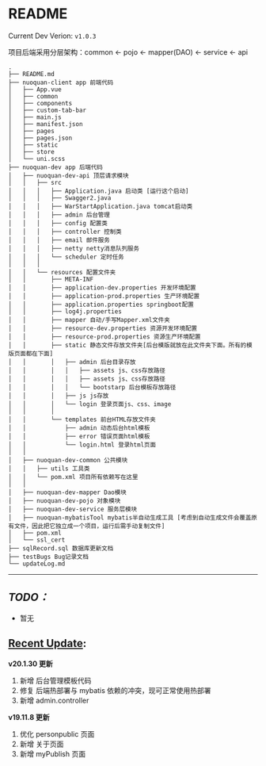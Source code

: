 README
======
Current Dev Verion: `v1.0.3`

项目后端采用分层架构：common <- pojo <- mapper(DAO) <- service <- api
```
.
├── README.md  
├── nuoquan-client app 前端代码
│   ├── App.vue  
│   ├── common  
│   ├── components  
│   ├── custom-tab-bar  
│   ├── main.js  
│   ├── manifest.json  
│   ├── pages  
│   ├── pages.json  
│   ├── static  
│   ├── store  
│   └── uni.scss  
├── nuoquan-dev app 后端代码
│   ├── nuoquan-dev-api 顶层请求模块
│   │   ├── src
│   │   │   ├── Application.java 启动类 [运行这个启动]
│   │   │   ├── Swagger2.java
│   │   │   ├── WarStartApplication.java tomcat启动类
│   │   │   ├── admin 后台管理
│   │   │   ├── config 配置类
│   │   │   ├── controller 控制类
│   │   │   ├── email 邮件服务
│   │   │   ├── netty netty消息队列服务
│   │   │   └── scheduler 定时任务
│   │   │
│	│	└── resources 配置文件夹
│   │	    ├── META-INF
│   │	    ├── application-dev.properties 开发环境配置
│   │	    ├── application-prod.properties 生产环境配置
│   │	    ├── application.properties springboot配置
│   │	    ├── log4j.properties
│   │	    ├── mapper 自动/手写Mapper.xml文件夹
│   │	    ├── resource-dev.properties 资源开发环境配置
│   │	    ├── resource-prod.properties 资源生产环境配置
│   │       ├── static 静态文件存放文件夹[后台模版就放在此文件夹下面。所有的模版页面都在下面]
│   │	    │   ├── admin 后台目录存放
│   │	    │   │   ├── assets js、css存放路径
│   │	    │   │   ├── assets js、css存放路径
│   │	    │   │   └── bootstarp 后台模板存放路径
│   │	    │   ├── js js存放
│   │	    │   └── login 登录页面js、css、image
│   │	    │
│   │	    └── templates 前台HTML存放文件夹
│   │	        ├── admin 动态后台html模板
│	│           ├── error 错误页面html模板
│   │			└── login.html 登录html页面
│   │
│   ├── nuoquan-dev-common 公共模块
│   │   ├── utils 工具类
│   │ 	└── pom.xml 项目所有依赖写在这里
│   │
│   ├── nuoquan-dev-mapper Dao模块
│   ├── nuoquan-dev-pojo 对象模块
│   ├── nuoquan-dev-service 服务层模块
│   ├── nuoquan-mybatisTool mybatis半自动生成工具 [考虑到自动生成文件会覆盖原有文件，因此把它独立成一个项目，运行后需手动复制文件]
│   ├── pom.xml  
│   └── ssl_cert  
├── sqlRecord.sql 数据库更新文档
├── testBugs Bug记录文档 
└── updateLog.md  
```
******
## *TODO：* ##
- 暂无

## [Recent Update](./updateLog.md): ##
**v20.1.30 更新**
1. 新增 后台管理模板代码
2. 修复 后端热部署与 mybatis 依赖的冲突，现可正常使用热部署
3. 新增 admin.controller

**v19.11.8 更新**
1. 优化 personpublic 页面
2. 新增 关于页面
3. 新增 myPublish 页面